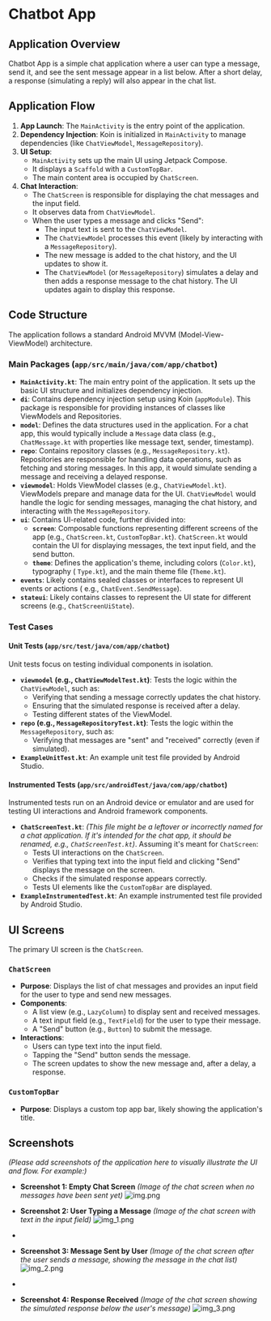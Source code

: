 # Chatbot App 

## Application Overview

Chatbot App is a simple chat application where a user can type a message, send it, and see the sent
message appear in a list below. After a short delay, a response (simulating a reply) will also
appear in the chat list.

## Application Flow

1. **App Launch**: The `MainActivity` is the entry point of the application.
2. **Dependency Injection**: Koin is initialized in `MainActivity` to manage dependencies (like
   `ChatViewModel`, `MessageRepository`).
3. **UI Setup**:
    * `MainActivity` sets up the main UI using Jetpack Compose.
    * It displays a `Scaffold` with a `CustomTopBar`.
    * The main content area is occupied by `ChatScreen`.
4. **Chat Interaction**:
    * The `ChatScreen` is responsible for displaying the chat messages and the input field.
    * It observes data from `ChatViewModel`.
    * When the user types a message and clicks "Send":
        * The input text is sent to the `ChatViewModel`.
        * The `ChatViewModel` processes this event (likely by interacting with a
          `MessageRepository`).
        * The new message is added to the chat history, and the UI updates to show it.
        * The `ChatViewModel` (or `MessageRepository`) simulates a delay and then adds a response
          message to the chat history. The UI updates again to display this response.

## Code Structure

The application follows a standard Android MVVM (Model-View-ViewModel) architecture.

### Main Packages (`app/src/main/java/com/app/chatbot`)

* **`MainActivity.kt`**: The main entry point of the application. It sets up the basic UI structure
  and initializes dependency injection.
* **`di`**: Contains dependency injection setup using Koin (`appModule`). This package is
  responsible for providing instances of classes like ViewModels and Repositories.
* **`model`**: Defines the data structures used in the application. For a chat app, this would
  typically include a `Message` data class (e.g., `ChatMessage.kt` with properties like message
  text, sender, timestamp).
* **`repo`**: Contains repository classes (e.g., `MessageRepository.kt`). Repositories are
  responsible for handling data operations, such as fetching and storing messages. In this app, it
  would simulate sending a message and receiving a delayed response.
* **`viewmodel`**: Holds ViewModel classes (e.g., `ChatViewModel.kt`). ViewModels prepare and manage
  data for the UI. `ChatViewModel` would handle the logic for sending messages, managing the chat
  history, and interacting with the `MessageRepository`.
* **`ui`**: Contains UI-related code, further divided into:
    * **`screen`**: Composable functions representing different screens of the app (e.g.,
      `ChatScreen.kt`, `CustomTopBar.kt`). `ChatScreen.kt` would contain the UI for displaying
      messages, the text input field, and the send button.
    * **`theme`**: Defines the application's theme, including colors (`Color.kt`), typography (
      `Type.kt`), and the main theme file (`Theme.kt`).
* **`events`**: Likely contains sealed classes or interfaces to represent UI events or actions (
  e.g., `ChatEvent.SendMessage`).
* **`stateui`**: Likely contains classes to represent the UI state for different screens (e.g.,
  `ChatScreenUiState`).

### Test Cases

#### Unit Tests (`app/src/test/java/com/app/chatbot`)

Unit tests focus on testing individual components in isolation.

* **`viewmodel` (e.g., `ChatViewModelTest.kt`)**: Tests the logic within the `ChatViewModel`, such
  as:
    * Verifying that sending a message correctly updates the chat history.
    * Ensuring that the simulated response is received after a delay.
    * Testing different states of the ViewModel.
* **`repo` (e.g., `MessageRepositoryTest.kt`)**: Tests the logic within the `MessageRepository`,
  such as:
    * Verifying that messages are "sent" and "received" correctly (even if simulated).
* **`ExampleUnitTest.kt`**: An example unit test file provided by Android Studio.

#### Instrumented Tests (`app/src/androidTest/java/com/app/chatbot`)

Instrumented tests run on an Android device or emulator and are used for testing UI interactions and
Android framework components.

* **`ChatScreenTest.kt`**: *(This file might be a leftover or incorrectly named for a chat
  application. If it's intended for the chat app, it should be renamed, e.g., `ChatScreenTest.kt`)*.
  Assuming it's meant for `ChatScreen`:
    * Tests UI interactions on the `ChatScreen`.
    * Verifies that typing text into the input field and clicking "Send" displays the message on the
      screen.
    * Checks if the simulated response appears correctly.
    * Tests UI elements like the `CustomTopBar` are displayed.
* **`ExampleInstrumentedTest.kt`**: An example instrumented test file provided by Android Studio.

## UI Screens

The primary UI screen is the `ChatScreen`.

### `ChatScreen`

* **Purpose**: Displays the list of chat messages and provides an input field for the user to type
  and send new messages.
* **Components**:
    * A list view (e.g., `LazyColumn`) to display sent and received messages.
    * A text input field (e.g., `TextField`) for the user to type their message.
    * A "Send" button (e.g., `Button`) to submit the message.
* **Interactions**:
    * Users can type text into the input field.
    * Tapping the "Send" button sends the message.
    * The screen updates to show the new message and, after a delay, a response.

### `CustomTopBar`

* **Purpose**: Displays a custom top app bar, likely showing the application's title.

## Screenshots

*(Please add screenshots of the application here to visually illustrate the UI and flow. For
example:)*

* **Screenshot 1: Empty Chat Screen**
  *(Image of the chat screen when no messages have been sent yet)*
  ![img.png](img.png)

* **Screenshot 2: User Typing a Message**
  *(Image of the chat screen with text in the input field)*
  ![img_1.png](img_1.png)
*
* **Screenshot 3: Message Sent by User**
  *(Image of the chat screen after the user sends a message, showing the message in the chat list)*
  ![img_2.png](img_2.png)
*
* **Screenshot 4: Response Received**
  *(Image of the chat screen showing the simulated response below the user's message)*
  ![img_3.png](img_3.png)
